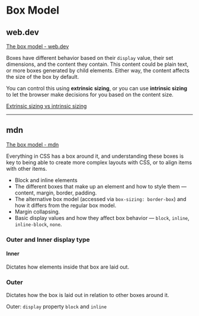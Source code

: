 # Box Model

## web.dev
[The box model - web.dev](https://web.dev/learn/css/box-model) 

Boxes have different behavior based on their `display` value, their set dimensions, and the content they contain. This content could be plain text, or more boxes generated by child elements. Either way, the content affects the size of the box by default.

You can control this using **extrinsic sizing**, or you can use **intrinsic sizing** to let the browser make decisions for you based on the content size.

[Extrinsic sizing vs intrinsic sizing](https://codepen.io/uicoded/pen/pvjbZoe)

---

## mdn

[The box model - mdn](https://developer.mozilla.org/en-US/docs/Learn_web_development/Core/Styling_basics/Box_model)

Everything in CSS has a box around it, and understanding these boxes is key to being able to create more complex layouts with CSS, or to align items with other items.

- Block and inline elements
- The different boxes that make up an element and how to style them — content, margin, border, padding.
- The alternative box model (accessed via `box-sizing: border-box`) and how it differs from the regular box model.
- Margin collapsing.
- Basic display values and how they affect box behavior — `block`, `inline`, `inline-block`, `none`.

### Outer and Inner display type

#### Inner
Dictates how elements inside that box are laid out.

### Outer
Dictates how the box is laid out in relation to other boxes around it. 

Outer: `display` property `block` and `inline` 